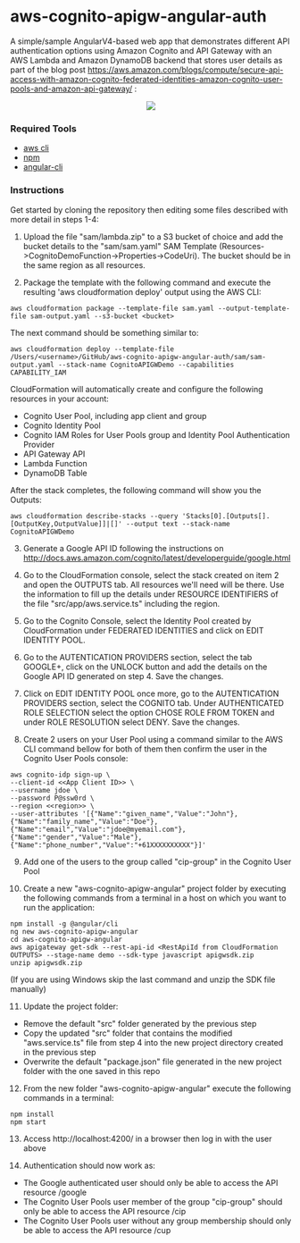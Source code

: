 # aws-cognito-apigw-angular-auth

A simple/sample AngularV4-based web app that demonstrates different API authentication options using Amazon Cognito and API Gateway with an AWS Lambda and Amazon DynamoDB backend that stores user details as part of the blog post https://aws.amazon.com/blogs/compute/secure-api-access-with-amazon-cognito-federated-identities-amazon-cognito-user-pools-and-amazon-api-gateway/ :

<p align="center">
  <img src="https://d2908q01vomqb2.cloudfront.net/1b6453892473a467d07372d45eb05abc2031647a/2017/06/07/image009.png"  />
</p>

### Required Tools

* [aws cli](http://docs.aws.amazon.com/cli/latest/userguide/installing.html)
* [npm](https://www.npmjs.com/)
* [angular-cli](https://github.com/angular/angular-cli)

### Instructions

Get started by cloning the repository then editing some files described with more detail in steps 1-4:

1. Upload the file "sam/lambda.zip" to a S3 bucket of choice and add the bucket details to the "sam/sam.yaml" SAM Template (Resources->CognitoDemoFunction->Properties->CodeUri). The bucket should be in the same region as all resources.

2. Package the template with the following command and execute the resulting 'aws cloudformation deploy' output using the AWS CLI:

```
aws cloudformation package --template-file sam.yaml --output-template-file sam-output.yaml --s3-bucket <bucket>
```

The next command should be something similar to:

```
aws cloudformation deploy --template-file /Users/<username>/GitHub/aws-cognito-apigw-angular-auth/sam/sam-output.yaml --stack-name CognitoAPIGWDemo --capabilities CAPABILITY_IAM
```

CloudFormation will automatically create and configure the following resources in your account:

* Cognito User Pool, including app client and group
* Cognito Identity Pool
* Cognito IAM Roles for User Pools group and Identity Pool Authentication Provider
* API Gateway API
* Lambda Function
* DynamoDB Table

After the stack completes, the following command will show you the Outputs:

```
aws cloudformation describe-stacks --query 'Stacks[0].[Outputs[].[OutputKey,OutputValue]]|[]' --output text --stack-name CognitoAPIGWDemo
```

3. Generate a Google API ID following the instructions on http://docs.aws.amazon.com/cognito/latest/developerguide/google.html 

4. Go to the CloudFormation console, select the stack created on item 2 and open the OUTPUTS tab. All resources we'll need will be there. Use the information to fill up the details under RESOURCE IDENTIFIERS of the file "src/app/aws.service.ts" including the region.

5. Go to the Cognito Console, select the Identity Pool created by CloudFormation under FEDERATED IDENTITIES and click on EDIT IDENTITY POOL. 

6. Go to the AUTENTICATION PROVIDERS section, select the tab GOOGLE+, click on the UNLOCK button and add the details on the Google API ID generated on step 4. Save the changes.

7. Click on EDIT IDENTITY POOL once more, go to the AUTENTICATION PROVIDERS section, select the COGNITO tab. Under AUTHENTICATED ROLE SELECTION select the option CHOSE ROLE FROM TOKEN and under ROLE RESOLUTION select DENY. Save the changes.

8. Create 2 users on your User Pool using a command similar to the AWS CLI command bellow for both of them then confirm the user in the Cognito User Pools console:

```
aws cognito-idp sign-up \
--client-id <<App Client ID>> \
--username jdoe \
--password P@ssw0rd \
--region <<region>> \
--user-attributes '[{"Name":"given_name","Value":"John"},{"Name":"family_name","Value":"Doe"},{"Name":"email","Value":"jdoe@myemail.com"},{"Name":"gender","Value":"Male"},{"Name":"phone_number","Value":"+61XXXXXXXXXX"}]'
```

9. Add one of the users to the group called "cip-group" in the Cognito User Pool

10. Create a new "aws-cognito-apigw-angular" project folder by executing the following commands from a terminal in a host on which you want to run the application:

```
npm install -g @angular/cli
ng new aws-cognito-apigw-angular
cd aws-cognito-apigw-angular
aws apigateway get-sdk --rest-api-id <RestApiId from CloudFormation OUTPUTS> --stage-name demo --sdk-type javascript apigwsdk.zip
unzip apigwsdk.zip
```

(If you are using Windows skip the last command and unzip the SDK file manually)

11. Update the project folder:

  * Remove the default "src" folder generated by the previous step
  * Copy the updated "src" folder that contains the modified "aws.service.ts" file from step 4 into the new project directory created in the previous step
  * Overwrite the default "package.json" file generated in the new project folder with the one saved in this repo

12. From the new folder "aws-cognito-apigw-angular" execute the following commands in a terminal:

```
npm install 
npm start
```

13. Access http://localhost:4200/ in a browser then log in with the user above

14. Authentication should now work as:

* The Google authenticated user should only be able to access the API resource /google
* The Cognito User Pools user member of the group "cip-group" should only be able to access the API resource /cip
* The Cognito User Pools user without any group membership should only be able to access the API resource /cup


